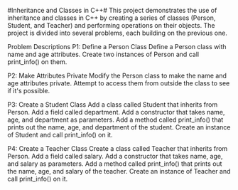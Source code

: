 #Inheritance and Classes in C++#
This project demonstrates the use of inheritance and classes in C++ by creating a series of classes (Person, Student, and Teacher) and performing operations on their objects. The project is divided into several problems, each building on the previous one.


Problem Descriptions
P1: Define a Person Class
Define a Person class with name and age attributes.
Create two instances of Person and call print_info() on them.

P2: Make Attributes Private
Modify the Person class to make the name and age attributes private.
Attempt to access them from outside the class to see if it's possible.

P3: Create a Student Class
Add a class called Student that inherits from Person.
Add a field called department.
Add a constructor that takes name, age, and department as parameters.
Add a method called print_info() that prints out the name, age, and department of the student.
Create an instance of Student and call print_info() on it.

P4: Create a Teacher Class
Create a class called Teacher that inherits from Person.
Add a field called salary.
Add a constructor that takes name, age, and salary as parameters.
Add a method called print_info() that prints out the name, age, and salary of the teacher.
Create an instance of Teacher and call print_info() on it.
